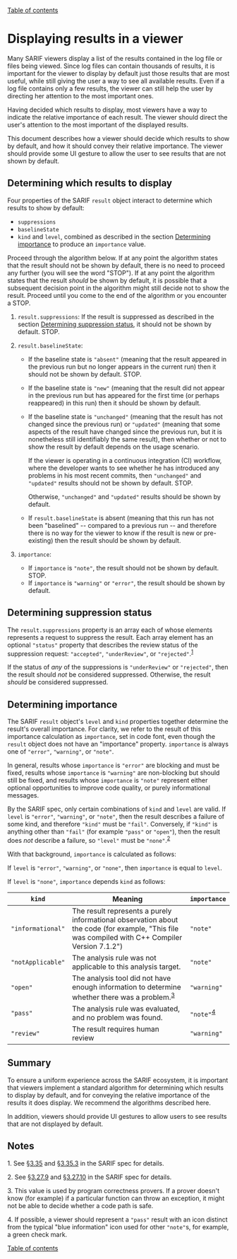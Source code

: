 [Table of contents](../README.md#contents)

# Displaying results in a viewer

Many SARIF viewers display a list of the results contained in the log file or files being viewed. Since log files can contain thousands of results, it is important for the viewer to display by default just those results that are most useful, while still giving the user a way to see all available results. Even if a log file contains only a few results, the viewer can still help the user by directing her attention to the most important ones.

Having decided which results to display, most viewers have a way to indicate the relative importance of each result. The viewer should direct the user's attention to the most important of the displayed results.

This document describes how a viewer should decide which results to show by default,
and how it should convey their relative importance. The viewer should provide some UI gesture to allow the user to see results that are not shown by default.

## Determining which results to display

Four properties of the SARIF `result` object interact to determine which results to show by default:

- `suppressions`
- `baselineState`
- `kind` and `level`, combined as described in the section <a href="#importance">Determining importance</a> to produce an `importance` value.

Proceed through the algorithm below. If at any point the algorithm states that the result should not be shown by default, there is no need to proceed any further (you will see the word "STOP"). If at any point the algorithm states that the result _should_ be shown by default, it is possible that a subsequent decision point in the algorithm might still decide not to show the result. Proceed until you come to the end of the algorithm or you encounter a STOP.

1. `result.suppressions`: If the result is suppressed as described in the section <a href="#suppression-status">Determining suppression status</a>, it should not be shown by default. STOP.

2. `result.baselineState`:

    - If the baseline state is `"absent"` (meaning that the result appeared in the previous run but no longer appears in the current run) then it should not be shown by default. STOP.

    - If the baseline state is `"new"` (meaning that the result did not appear in the previous run but has appeared for the first time (or perhaps reappeared) in this run) then it should be shown by default.

    - If the baseline state is `"unchanged"` (meaning that the result has not changed since the previous run) or `"updated"` (meaning that some aspects of the result have changed since the previous run, but it is nonetheless still identifiably the same result), then whether or not to show the result by default depends on the usage scenario.

        If the viewer is operating in a continuous integration (CI) workflow, where the developer wants to see whether he has introduced any problems in his most recent commits, then `"unchanged"` and `"updated"` results should not be shown by default. STOP.

        Otherwise, `"unchanged"` and `"updated"` results should be shown by default.

    - If `result.baselineState` is absent (meaning that this run has not been "baselined" -- compared to a previous run -- and therefore there is no way for the viewer to know if the result is new or pre-existing) then the result should be shown by default.

3. `importance`:

    - If `importance` is `"note"`, the result should not be shown by default. STOP.
    - If `importance` is `"warning"` or `"error"`, the result should be shown by default.

## <a id="suppression-status"></a>Determining suppression status

The `result.suppressions` property is an array each of whose elements represents a request to suppress the result. Each array element has an optional `"status"` property that describes the review status of the suppression request: `"accepted"`, `"underReview"`, or `"rejected"`.<sup><a href="#note-1">1</a></sup>

If the status of _any_ of the suppressions is `"underReview"` or `"rejected"`, then the result should _not_ be considered suppressed. Otherwise, the result _should_ be considered suppressed.

## <a id="importance"></a>Determining importance

The SARIF `result` object's `level` and `kind` properties together determine the result's  overall importance. For clarity, we refer to the result of this importance calculation as `importance`, set in code font, even though the `result` object does not have an "importance" property. `importance` is always one of `"error"`, `"warning"`, or `"note"`.

In general, results whose `importance` is `"error"` are blocking and must be fixed, results whose `importance` is `"warning"` are non-blocking but should still be fixed, and results whose `importance` is `"note"` represent either optional opportunities to improve code quality, or purely informational messages.

By the SARIF spec, only certain combinations of `kind` and `level` are valid. If `level` is `"error"`, `"warning"`, or `"note"`, then the result describes a failure of some kind, and therefore `"kind"` must be `"fail"`. Conversely, if `"kind"` is anything other than `"fail"` (for example `"pass"` or `"open"`), then the result does _not_ describe a failure, so `"level"` must be `"none"`.<sup><a href="#note-2">2</a></sup>

With that background, `importance` is calculated as follows:

If `level` is `"error"`, `"warning"`, or `"none"`, then `importance` is equal to `level`.

If `level` is `"none"`, `importance` depends `kind` as follows:

| `kind` | Meaning | `importance` |
| --- | --- | --- |
| `"informational"` | The result represents a purely informational observation about the code (for example, "This file was compiled with C++ Compiler Version 7.1.2") | `"note"` |
| `"notApplicable"` | The analysis rule was not applicable to this analysis target. | `"note"` |
| `"open"` | The analysis tool did not have enough information to determine whether there was a problem.<sup><a href="#note-3">3</a></sup> | `"warning"` |
| `"pass"` | The analysis rule was evaluated, and no problem was found. | `"note"`<sup><a href="#note-4">4</a></sup> |
| `"review"` | The result requires human review | `"warning"` |

## Summary

To ensure a uniform experience across the SARIF ecosystem, it is important that viewers implement a standard algorithm for determining which results to display by default, and for conveying the relative importance of the results it does display. We recommend the algorithms described here.

In addition, viewers should provide UI gestures to allow users to see results that are not displayed by default.

## Notes

<a id="note-1"></a>1. See [§3.35](https://docs.oasis-open.org/sarif/sarif/v2.1.0/os/sarif-v2.1.0-os.html#_Toc34317733) and [§3.35.3](https://docs.oasis-open.org/sarif/sarif/v2.1.0/os/sarif-v2.1.0-os.html#_Toc34317736) in the SARIF spec for details.

<a id="note-2"></a>2. See [§3.27.9](https://docs.oasis-open.org/sarif/sarif/v2.1.0/os/sarif-v2.1.0-os.html#_Toc34317647) and [§3.27.10](https://docs.oasis-open.org/sarif/sarif/v2.1.0/os/sarif-v2.1.0-os.html#_Toc34317648) in the SARIF spec for details.

<a id="note-3"></a>3. This value is used by program correctness provers. If a prover doesn't know (for example) if a particular function can throw an exception, it might not be able to decide whether a code path is safe.

<a id="note-4"></a>4. If possible, a viewer should represent a `"pass"` result with an icon distinct from the typical "blue information" icon used for other `"note"`s, for example, a green check mark.

[Table of contents](../README.md#contents)